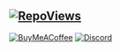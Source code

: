 [![RepoViews](https://visitcount.itsvg.in/api?id=Phanisment-Hardcore&label=Repo%20Views&color=12&icon=2&pretty=true)](https://visitcount.itsvg.in)
---
[![BuyMeACoffee](https://img.shields.io/badge/Buy%20Me%20a%20Coffee-ffdd00?style=for-the-badge&logo=buy-me-a-coffee&logoColor=black)](https://buymeacoffee.com/Phanisment) 
[![Discord](https://img.shields.io/badge/Discord-%235865F2?style=for-the-badge&logo=discord&logoColor=white)](https://discord.com/invite/grJCgRHKvg)